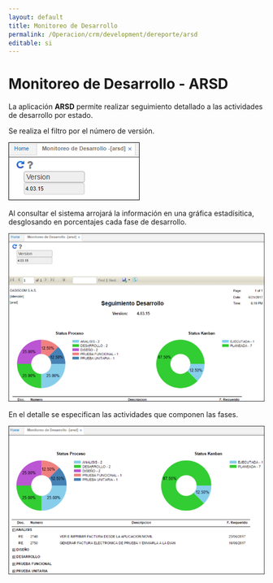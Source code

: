 ```yaml
---
layout: default
title: Monitoreo de Desarrollo
permalink: /Operacion/crm/development/dereporte/arsd
editable: si
---
```


# Monitoreo de Desarrollo -  ARSD

La aplicación **ARSD** permite realizar seguimiento detallado a las actividades de desarrollo por estado.  

Se realiza el filtro por el número de versión.  

![](arsd.png)

Al consultar el sistema arrojará la información en una gráfica estadísitica, desglosando en porcentajes cada fase de desarrollo.  

![](arsd1.png)

En el detalle se especifican las actividades que componen las fases.

![](arsd2.png)



